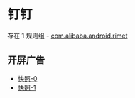 # 钉钉

存在 1 规则组 - [com.alibaba.android.rimet](/src/apps/com.alibaba.android.rimet.ts)

## 开屏广告

- [快照-0](https://gkd-kit.songe.li/import/12506211)
- [快照-1](https://gkd-kit.gitee.io/import/12837220)
